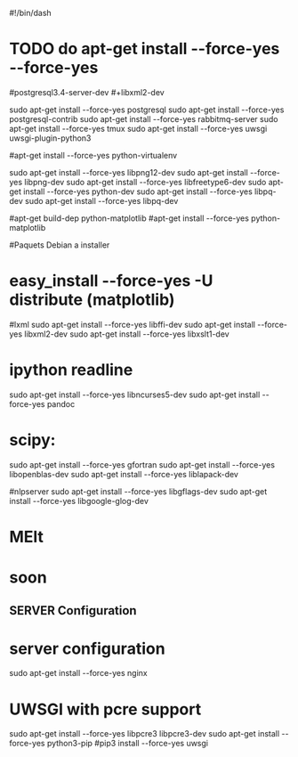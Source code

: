 #!/bin/dash

# TODO do apt-get install --force-yes --force-yes 

#postgresql3.4-server-dev
#+libxml2-dev

sudo apt-get install --force-yes postgresql
sudo apt-get install --force-yes postgresql-contrib
sudo apt-get install --force-yes rabbitmq-server
sudo apt-get install --force-yes tmux
sudo apt-get install --force-yes uwsgi uwsgi-plugin-python3

#apt-get install --force-yes python-virtualenv

sudo apt-get install --force-yes libpng12-dev
sudo apt-get install --force-yes libpng-dev
sudo apt-get install --force-yes libfreetype6-dev
sudo apt-get install --force-yes python-dev
sudo apt-get install --force-yes libpq-dev
sudo apt-get install --force-yes libpq-dev

#apt-get build-dep python-matplotlib
#apt-get install --force-yes python-matplotlib

#Paquets Debian a installer
# easy_install --force-yes -U distribute (matplotlib)
#lxml
sudo apt-get install --force-yes libffi-dev
sudo apt-get install --force-yes libxml2-dev
sudo apt-get install --force-yes libxslt1-dev

# ipython readline
sudo apt-get install --force-yes libncurses5-dev
sudo apt-get install --force-yes pandoc

# scipy:
sudo apt-get install --force-yes gfortran
sudo apt-get install --force-yes libopenblas-dev
sudo apt-get install --force-yes liblapack-dev

#nlpserver
sudo apt-get install --force-yes libgflags-dev
sudo apt-get install --force-yes libgoogle-glog-dev

# MElt
# soon

## SERVER Configuration

# server configuration
sudo apt-get install --force-yes nginx

# UWSGI with pcre support
sudo apt-get install --force-yes libpcre3 libpcre3-dev
sudo apt-get install --force-yes python3-pip
#pip3 install --force-yes uwsgi

